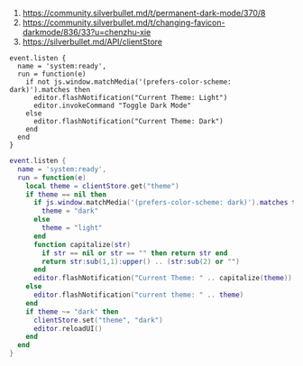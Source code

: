 
1. https://community.silverbullet.md/t/permanent-dark-mode/370/8
2. https://community.silverbullet.md/t/changing-favicon-darkmode/836/33?u=chenzhu-xie
3. https://silverbullet.md/API/clientStore

```space-lua
event.listen {
  name = 'system:ready',
  run = function(e)
    if not js.window.matchMedia('(prefers-color-scheme: dark)').matches then
      editor.flashNotification("Current Theme: Light")
      editor.invokeCommand "Toggle Dark Mode"
    else
      editor.flashNotification("Current Theme: Dark")
    end
  end
}
```

```lua
event.listen {
  name = 'system:ready',
  run = function(e)
    local theme = clientStore.get("theme")
    if theme == nil then
      if js.window.matchMedia('(prefers-color-scheme: dark)').matches then
        theme = "dark"
      else
        theme = "light"
      end
      function capitalize(str)
        if str == nil or str == "" then return str end
        return str:sub(1,1):upper() .. (str:sub(2) or "")
      end
      editor.flashNotification("Current Theme: " .. capitalize(theme))
    else
      editor.flashNotification("current theme: " .. theme)
    end
    if theme ~= "dark" then
      clientStore.set("theme", "dark")
      editor.reloadUI()
    end
  end
}
```
